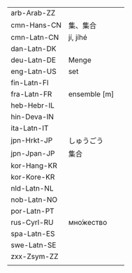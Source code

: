 | | | |
|-|-|-|
| arb-Arab-ZZ |  |  |
| cmn-Hans-CN | 集、集合 |  |
| cmn-Latn-CN | jí, jíhé |  |
| dan-Latn-DK |  |  |
| deu-Latn-DE | Menge |  |
| eng-Latn-US | set |  |
| fin-Latn-FI |  |  |
| fra-Latn-FR | ensemble [m] |  |
| heb-Hebr-IL |  |  |
| hin-Deva-IN |  |  |
| ita-Latn-IT |  |  |
| jpn-Hrkt-JP | しゅうごう |  |
| jpn-Jpan-JP | 集合 |  |
| kor-Hang-KR |  |  |
| kor-Kore-KR |  |  |
| nld-Latn-NL |  |  |
| nob-Latn-NO |  |  |
| por-Latn-PT |  |  |
| rus-Cyrl-RU | мно́жество |  |
| spa-Latn-ES |  |  |
| swe-Latn-SE |  |  |
| zxx-Zsym-ZZ |  |  |
|  |  |  |
